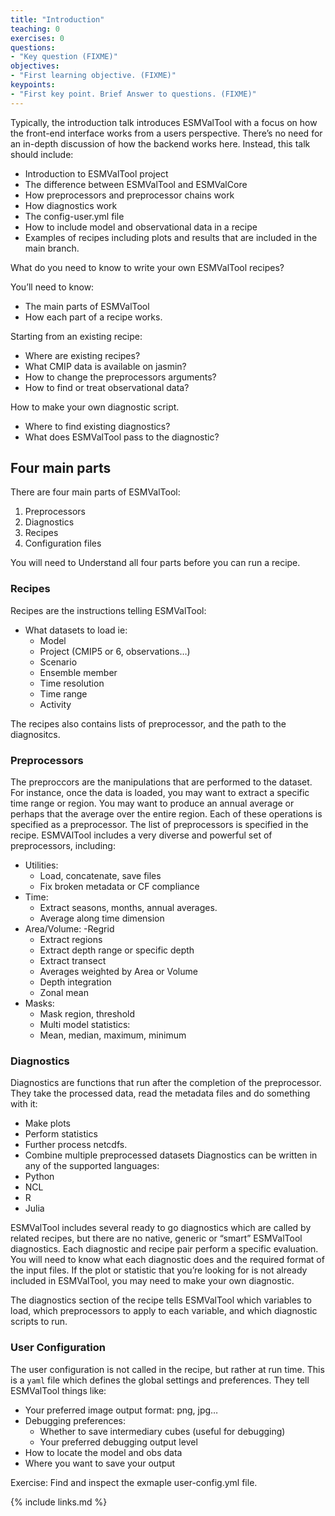 ```yaml
---
title: "Introduction"
teaching: 0
exercises: 0
questions:
- "Key question (FIXME)"
objectives:
- "First learning objective. (FIXME)"
keypoints:
- "First key point. Brief Answer to questions. (FIXME)"
---
```


Typically, the introduction talk introduces ESMValTool with a focus on how the front-end interface works from a users perspective. There’s no need for an in-depth discussion of how the backend works here. Instead, this talk should include:

- Introduction to ESMValTool project
- The difference between ESMValTool and ESMValCore
- How preprocessors and preprocessor chains work
- How diagnostics work
- The config-user.yml file
- How to include model and observational data in a recipe
- Examples of recipes including plots and results that are included in the main branch.


What do you need to know to write your own ESMValTool recipes?

You’ll need to know:
 - The main parts of ESMValTool
 - How each part of a recipe works.

Starting from an existing recipe:
 - Where are existing recipes?
 - What CMIP data is available on jasmin?
 - How to change the preprocessors arguments?
 - How to find or treat observational data?

How to make your own diagnostic script.
 - Where to find existing diagnostics?
 - What does ESMValTool pass to the diagnostic?


## Four main parts

There are four main parts of ESMValTool:
1. Preprocessors
2. Diagnostics
3. Recipes
4. Configuration files

You will need to Understand all four parts before you can run a recipe.


### Recipes
Recipes are the instructions telling ESMValTool:
  - What datasets to load ie:
    - Model
    - Project (CMIP5 or 6, observations…)
    - Scenario
    - Ensemble member
    - Time resolution
    - Time range
    - Activity

The recipes also contains lists of preprocessor, and the path to the diagnositcs.

### Preprocessors
The preproccors are the manipulations that are performed to the dataset.
For instance, once the data is loaded, you may want to extract a specific
time range or region. You may want to produce an annual average or
perhaps that the average over the entire region.
Each of these operations is specified as a preprocessor.
The list of preprocessors is specified in the recipe.
ESMVAlTool includes a very diverse and powerful set of preprocessors, including:

- Utilities:
  - Load, concatenate, save files
  - Fix broken metadata or CF compliance
- Time:
  - Extract seasons, months, annual averages.
  - Average along time dimension
- Area/Volume:
  -Regrid
  - Extract regions
  - Extract depth range or specific depth
  - Extract transect
  - Averages weighted by Area or Volume
  - Depth integration
  - Zonal mean
- Masks:
  - Mask region, threshold
  - Multi model statistics:
  - Mean, median, maximum, minimum


### Diagnostics
Diagnostics are functions that run after the completion of the preprocessor.
They take the processed data, read the metadata files and do something with it:
  - Make plots
  - Perform statistics
  - Further process netcdfs.
  - Combine multiple preprocessed datasets
Diagnostics can be written in any of the supported languages:
  - Python
  - NCL
  - R
  - Julia

ESMValTool includes several ready to go diagnostics which are called by related recipes,
but there are no native, generic or “smart” ESMValTool diagnostics.
Each diagnostic and recipe pair perform a specific evaluation.
You will need to know what each diagnostic does and the required format of the input files.
If the plot or statistic that you’re looking for is not already included in ESMValTool,
you may need to make your own diagnostic.

The diagnostics section of the recipe tells ESMValTool which variables to load,
which preprocessors to apply to each variable, and which diagnostic scripts to run.

### User Configuration

The user configuration is not called in the recipe, but rather at run time.
This is a `yaml` file which defines the global settings and preferences.
They tell ESMValTool things like:

  - Your preferred image output format: png, jpg…
  - Debugging preferences:
    - Whether to save intermediary cubes (useful for debugging)
    - Your preferred debugging output level
  - How to locate the model and obs data
  - Where you want to save your output

Exercise:
  Find and inspect the exmaple user-config.yml file.





{% include links.md %}
